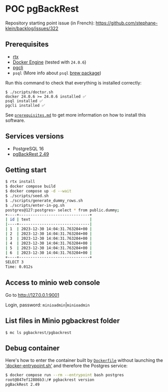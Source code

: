 # POC pgBackRest

Repository starting point issue (in French): https://github.com/stephane-klein/backlog/issues/322

## Prerequisites

- [rtx](https://github.com/jdx/rtx)
- [Docker Engine](https://docs.docker.com/engine/) (tested with `24.0.6`)
- [pgcli](https://www.pgcli.com/)
- `psql` (More info about `psql` [brew package](https://stackoverflow.com/a/49689589/261061))

Run this command to check that everything is installed correctly:

```
$ ./scripts/doctor.sh
docker 24.0.6 >= 24.0.6 installed ✅
psql installed ✅
pgcli installed ✅
```

See [`prerequisites.md`](prerequisites.md) to get more information on how to install this software.

## Services versions

- PostgreSQL 16
- [pgBackRest 2.49](https://github.com/pgbackrest/pgbackrest/releases/tag/release%2F2.49)

## Getting start

```sh
$ rtx install
$ docker compose build
$ docker compose up -d --wait
$ ./scripts/seed.sh
$ ./scripts/generate_dummy_rows.sh
$ ./scripts/enter-in-pg.sh
postgres@127:postgres> select * from public.dummy;
+----+-------------------------------+
| id | text                          |
|----+-------------------------------|
| 1  | 2023-12-30 14:04:31.763204+00 |
| 2  | 2023-12-30 14:04:31.763204+00 |
| 3  | 2023-12-30 14:04:31.763204+00 |
| 4  | 2023-12-30 14:04:31.763204+00 |
| 5  | 2023-12-30 14:04:31.763204+00 |
| 6  | 2023-12-30 14:04:31.763204+00 |
+----+-------------------------------+
SELECT 3
Time: 0.012s
```

## Access to minio web console

Go to http://127.0.0.1:9001

Login, password: `minioadmin`|`minioadmin`

## List files in Minio pgbackrest folder

```
$ mc ls pgbackrest/pgbackrest
```

## Debug container

Here's how to enter the container built by [`Dockerfile`](./Dockerfile) without launching the ['docker-entrypoint.sh'](./docker-entrypoint.sh) and therefore the Postgres service:

```sh
$ docker compose run --rm --entrypoint bash postgres
root@847ef12886b3:/# pgbackrest version
pgBackRest 2.49
```

